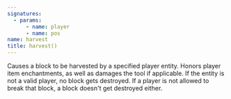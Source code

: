 ```yaml
---
signatures:
  - params:
      - name: player
      - name: pos
name: harvest
title: harvest()
---
```



Causes a block to be harvested by a specified player entity. Honors player item
enchantments, as well as damages the tool if applicable. If the entity is not a
valid player, no block gets destroyed. If a player is not allowed to break that
block, a block doesn't get destroyed either.
